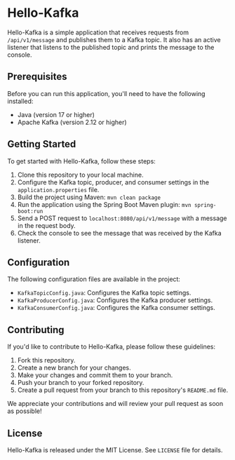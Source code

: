 # Hello-Kafka

Hello-Kafka is a simple application that receives requests from `/api/v1/message` and publishes them to a Kafka topic. It also has an active listener that listens to the published topic and prints the message to the console.

## Prerequisites

Before you can run this application, you'll need to have the following installed:

- Java (version 17 or higher)
- Apache Kafka (version 2.12 or higher)

## Getting Started

To get started with Hello-Kafka, follow these steps:

1. Clone this repository to your local machine.
2. Configure the Kafka topic, producer, and consumer settings in the `application.properties` file.
3. Build the project using Maven: `mvn clean package`
4. Run the application using the Spring Boot Maven plugin: `mvn spring-boot:run`
5. Send a POST request to `localhost:8080/api/v1/message` with a message in the request body.
6. Check the console to see the message that was received by the Kafka listener.

## Configuration

The following configuration files are available in the project:

- `KafkaTopicConfig.java`: Configures the Kafka topic settings.
- `KafkaProducerConfig.java`: Configures the Kafka producer settings.
- `KafkaConsumerConfig.java`: Configures the Kafka consumer settings.

## Contributing

If you'd like to contribute to Hello-Kafka, please follow these guidelines:

1. Fork this repository.
2. Create a new branch for your changes.
3. Make your changes and commit them to your branch.
4. Push your branch to your forked repository.
5. Create a pull request from your branch to this repository's `README.md` file.

We appreciate your contributions and will review your pull request as soon as possible!

## License

Hello-Kafka is released under the MIT License. See `LICENSE` file for details.
